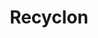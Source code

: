 ---
title: Recyclon
cover: 
    image: "/img/recyclon-thumbnail.png"
draft: false
tags: ["ui/ux design"]
---